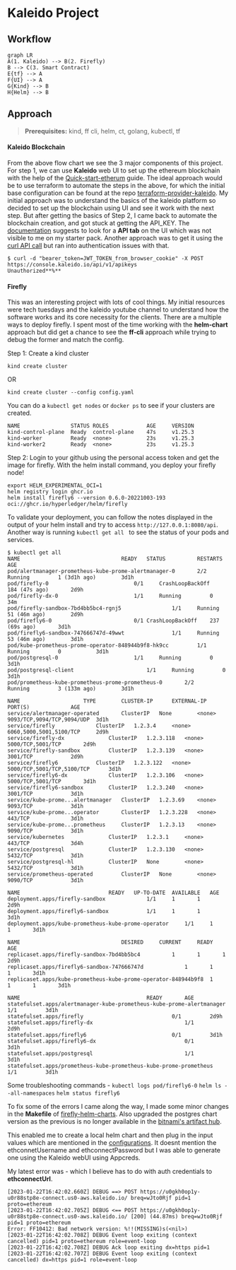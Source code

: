 # Kaleido Project

## Workflow
```mermaid
graph LR
A(1. Kaleido) --> B(2. Firefly)
B --> C(3. Smart Contract) 
E{tf} --> A
F{UI} --> A
G{Kind} --> B
H{Helm} --> B
```
## Approach

> **Prerequisites:** 
> kind, 
> ff cli, 
> helm, 
> ct, 
> golang, 
> kubectl, 
> tf

#### Kaleido Blockchain
From the above flow chart we see the 3 major components of this project. 
For step 1, we can use **Kaleido** web UI to set up the ethereum blockchain with the help of the [Quick-start-etherum](https://docs.kaleido.io/using-kaleido/quick-start-ethereum/) guide. 
The ideal approach would be to use terraform to automate the steps in the above, for which the initial base configuration can be found at the repo [terraform-provider-kaleido](https://github.com/kaleido-io/terraform-provider-kaleido).
My initial approach was to understand the basics of the kaleido platform so decided to set up the blockchain using UI and see it work with the next step. But after getting the basics of Step 2, I came back to automate the blockchain creation, and got stuck at getting the API_KEY. The [documentation](https://docs.kaleido.io/developers/automation/api-101/#get-your-api-key) suggests to look for a **API tab** on the UI which was not visible to me on my starter pack. Another approach was to get it using the [curl API call](https://api.kaleido.io/platform.html#tag/API-Keys) but ran into authentication issues with that. 
```
$ curl -d "bearer_token=JWT_TOKEN_from_browser_cookie" -X POST https://console.kaleido.io/api/v1/apikeys
Unauthorized**%**
```

#### Firefly
This was an interesting project with lots of cool things. My initial resources were tech tuesdays and the kaleido youtube channel to understand how the software works and its core necessity for the clients. There are a multiple ways to deploy firefly. I spent most of the time working with the **helm-chart** approach but did get a chance to see the **ff-cli** approach while trying to debug the former and match the config. 

Step 1: Create a kind cluster
```
kind create cluster 
```
  OR

```
kind create cluster --config config.yaml
```
You can do a `kubectl get nodes` or `docker ps` to see if your clusters are created. 
```
NAME 				STATUS ROLES 			AGE 	VERSION
kind-control-plane 	Ready  control-plane 	47s 	v1.25.3
kind-worker  		Ready  <none>  			23s 	v1.25.3
kind-worker2 		Ready  <none>  			23s 	v1.25.3
```
Step 2: 
Login to your github using the personal access token and get the image for firefly. 
With the helm install command, you deploy your firefly node!
```
export HELM_EXPERIMENTAL_OCI=1
helm registry login ghcr.io
helm install firefly6 --version 0.6.0-20221003-193 oci://ghcr.io/hyperledger/helm/firefly
```
To validate your deployment, you can follow the notes displayed in the output of your helm install and try to access `http://127.0.0.1:8080/api`. 
Another way is running `kubectl get all ` to see the status of your pods and services. 
```
$ kubectl get all
NAME 								READY	STATUS 			RESTARTS  		AGE
pod/alertmanager-prometheus-kube-prome-alertmanager-0 		2/2	Running 		1 (3d1h ago) 	 	3d1h
pod/firefly-0  							0/1 	CrashLoopBackOff 	184 (47s ago) 		2d9h
pod/firefly-dx-0 						1/1 	Running  		0 			34m
pod/firefly-sandbox-7bd4bb5bc4-rgnj5 				1/1 	Running  		51 (46m ago)  		2d9h
pod/firefly6-0  						0/1	CrashLoopBackOff 	237 (69s ago) 		3d1h
pod/firefly6-sandbox-747666747d-49wwt  				1/1 	Running  		53 (46m ago)  		3d1h
pod/kube-prometheus-prome-operator-848944b9f8-hk9cc 		1/1 	Running  		0 			3d1h
pod/postgresql-0 						1/1 	Running  		0 			3d1h
pod/postgresql-client  						1/1 	Running  		0 			3d1h
pod/prometheus-kube-prometheus-prome-prometheus-0 		2/2 	Running		  	3 (133m ago)	  	3d1h

NAME  					TYPE  		CLUSTER-IP   	EXTERNAL-IP 	PORT(S) 			AGE
service/alertmanager-operated 		ClusterIP 	None  		<none>  	9093/TCP,9094/TCP,9094/UDP 	3d1h
service/firefly 			ClusterIP 	1.2.3.4 	<none>  	6060,5000,5001,5100/TCP 	2d9h
service/firefly-dx  			ClusterIP 	1.2.3.118 	<none>  	5000/TCP,5001/TCP 		2d9h
service/firefly-sandbox 		ClusterIP 	1.2.3.139 	<none>  	3001/TCP  			2d9h
service/firefly6  			ClusterIP 	1.2.3.122 	<none>  	5000/TCP,5001/TCP,5100/TCP  	3d1h
service/firefly6-dx 			ClusterIP 	1.2.3.106  	<none>  	5000/TCP,5001/TCP 		3d1h
service/firefly6-sandbox  		ClusterIP 	1.2.3.240  	<none>  	3001/TCP  			3d1h
service/kube-prome...alertmanager 	ClusterIP 	1.2.3.69 	<none>  	9093/TCP  			3d1h
service/kube-prome...operator 		ClusterIP 	1.2.3.228 	<none>  	443/TCP 			3d1h
service/kube-prome...prometheus 	ClusterIP 	1.2.3.13  	<none>  	9090/TCP  			3d1h
service/kubernetes  			ClusterIP 	1.2.3.1 	<none>  	443/TCP		 		3d4h
service/postgresql  			ClusterIP 	1.2.3.130 	<none>  	5432/TCP  			3d1h
service/postgresql-hl 			ClusterIP 	None  		<none>  	5432/TCP  			3d1h
service/prometheus-operated 		ClusterIP 	None  		<none>  	9090/TCP 			3d1h

NAME  							READY 	UP-TO-DATE 	AVAILABLE 	AGE
deployment.apps/firefly-sandbox 			1/1 	1  		1 		2d9h
deployment.apps/firefly6-sandbox  			1/1 	1  		1 		3d1h
deployment.apps/kube-prometheus-kube-prome-operator 	1/1 	1  		1 		3d1h

NAME 								DESIRED 	CURRENT	 	READY 		AGE
replicaset.apps/firefly-sandbox-7bd4bb5bc4 			1 		1 		1 		2d9h
replicaset.apps/firefly6-sandbox-747666747d  			1 		1 		1 		3d1h
replicaset.apps/kube-prometheus-kube-prome-operator-848944b9f8 	1 		1 		1 		3d1h

NAME  										READY 		AGE
statefulset.apps/alertmanager-kube-prometheus-kube-prome-alertmanager 		1/1 		3d1h
statefulset.apps/firefly  							0/1 		2d9h
statefulset.apps/firefly-dx 							1/1 		2d9h
statefulset.apps/firefly6 							0/1 		3d1h
statefulset.apps/firefly6-dx  							0/1 		3d1h
statefulset.apps/postgresql 							1/1 		3d1h
statefulset.apps/prometheus-kube-prometheus-kube-prome-prometheus 		1/1 		3d1h
```
Some troubleshooting commands - 
`kubectl logs pod/firefly6-0`
`helm ls --all-namespaces`
`helm status firefly6`

To fix some of the errors I came along the way, I made some minor changes in the **Makefile** of [firefly-helm-charts](https://github.com/hyperledger/firefly-helm-charts/tree/v0.6.0). Also upgraded the postgres chart version as the previous is no longer available in the [bitnami's artifact hub](https://artifacthub.io/packages/helm/bitnami/postgresql). 

This enabled me to create a local helm chart and then plug in the input values which are mentioned in the [configurations](https://github.com/hyperledger/firefly-helm-charts/tree/v0.6.0/charts/firefly#configuration). It doesnt mention the ethconnetUsername and ethconnectPassword but I was able to generate one using the Kaleido webUI using Appcreds. 

My latest error was - which I believe has to do with auth credentials to **ethconnectUrl**.
```
[2023-01-22T16:42:02.660Z] DEBUG ==> POST https://u0gkh0op1y-u0r88stp8e-connect.us0-aws.kaleido.io/ breq=wJto0Rjf pid=1 proto=ethereum
[2023-01-22T16:42:02.705Z] DEBUG <== POST https://u0gkh0op1y-u0r88stp8e-connect.us0-aws.kaleido.io/ [200] (44.87ms) breq=wJto0Rjf pid=1 proto=ethereum
Error: FF10412: Bad network version: %!!(MISSING)s(<nil>)
[2023-01-22T16:42:02.708Z] DEBUG Event loop exiting (context cancelled) pid=1 proto=ethereum role=event-loop
[2023-01-22T16:42:02.708Z] DEBUG Ack loop exiting dx=https pid=1
[2023-01-22T16:42:02.707Z] DEBUG Event loop exiting (context cancelled) dx=https pid=1 role=event-loop
```
